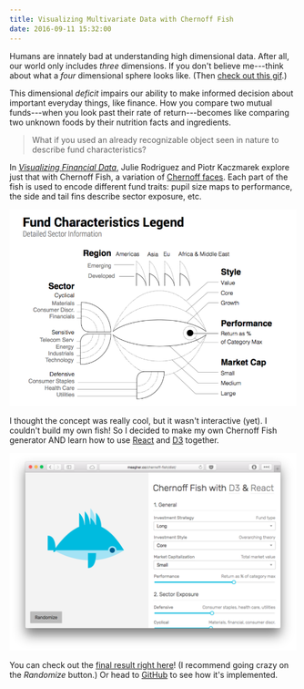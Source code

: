 ```yaml
---
title: Visualizing Multivariate Data with Chernoff Fish
date: 2016-09-11 15:32:00
---
```


Humans are innately bad at understanding high dimensional data. After all, our world only includes *three* dimensions. If you don't believe me---think about what a *four* dimensional sphere looks like. (Then [check out this gif](https://upload.wikimedia.org/wikipedia/en/c/c7/4dSphere01t.gif).)

This dimensional *deficit* impairs our ability to make informed decision about important everyday things, like finance. How you compare two mutual funds---when you look past their rate of return---becomes like comparing two unknown foods by their nutrition facts and ingredients.

> What if you used an already recognizable object seen in nature to describe fund characteristics?

In [*Visualizing Financial Data*](http://www.wiley.com/WileyCDA/WileyTitle/productCd-111890785X.html), Julie Rodriguez and Piotr Kaczmarek explore just that with Chernoff Fish, a variation of [Chernoff faces](https://en.wikipedia.org/wiki/Chernoff_face). Each part of the fish is used to encode different fund traits: pupil size maps to performance, the side and tail fins describe sector exposure, etc.

![Chernoff Fish](/blog/assets/2016/5/fish.png)

I thought the concept was really cool, but it wasn't interactive (yet). I couldn't build my own fish! So I decided to make my own Chernoff Fish generator AND learn how to use [React](https://facebook.github.io/react/) and [D3](https://d3js.org) together.

![Boom](/blog/assets/2016/5/screenshot.png)

You can check out the [final result right here](http://tmm-archive.github.io/chernoff-fish/)! (I recommend going crazy on the *Randomize* button.) Or head to [GitHub](https://github.com/tmm/chernoff-fish) to see how it's implemented.

